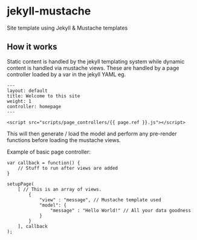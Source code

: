 # jekyll-mustache
Site template using Jekyll & Mustache templates

## How it works
Static content is handled by the jekyll templating system while dynamic content is handled
via mustache views. These are handled by a page controller loaded by a var in the jekyll YAML eg. 
```
---
layout: default
title: Welcome to this site
weight: 1
controller: homepage
---
```
```
<script src="scripts/page_controllers/{{ page.ref }}.js"></script>
```

This will then generate / load the model and perform any pre-render functions before loading the mustache views.

Example of basic page controller:

```
var callback = function() {
	// Stuff to run after views are added
}

setupPage(
	[ // This is an array of views.
		{
			"view" : "message", // Mustache template used
			"model": {
				"message" : "Hello World!" // All your data goodness
			}
		}
	], callback
);
```
